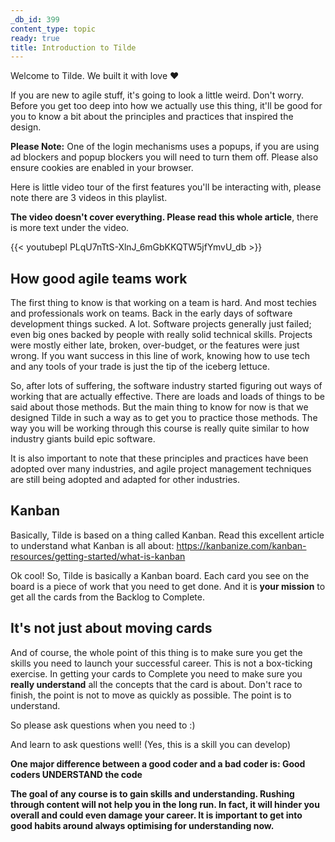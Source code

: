 ```yaml
---
_db_id: 399
content_type: topic
ready: true
title: Introduction to Tilde
---
```


Welcome to Tilde. We built it with love ❤️

If you are new to agile stuff, it's going to look a little weird. Don't worry. Before you get too deep into how we actually use this thing, it'll be good for you to know a bit about the principles and practices that inspired the design.

**Please Note:** One of the login mechanisms uses a popups, if you are using ad blockers and popup blockers you will need to turn them off. Please also ensure cookies are enabled in your browser. 


Here is little video tour of the first features you'll be interacting with, please note there are 3 videos in this playlist.

**The video doesn't cover everything. Please read this whole article**, there is more text under the video.

{{< youtubepl PLqU7nTtS-XlnJ_6mGbKKQTW5jfYmvU_db >}}


## How good agile teams work

The first thing to know is that working on a team is hard. And most techies and professionals work on teams. Back in the early days of software development things sucked. A lot. Software projects generally just failed; even big ones backed by people with really solid technical skills. Projects were mostly either late, broken, over-budget, or the features were just wrong. If you want success in this line of work, knowing how to use tech and any tools of your trade is just the tip of the iceberg lettuce.

So, after lots of suffering, the software industry started figuring out ways of working that are actually effective. There are loads and loads of things to be said about those methods. But the main thing to know for now is that we designed Tilde in such a way as to get you to practice those methods. The way you will be working through this course is really quite similar to how industry giants build epic software.

It is also important to note that these principles and practices have been adopted over many industries, and agile project management techniques are still being adopted and adapted for other industries.

## Kanban

Basically, Tilde is based on a thing called Kanban. Read this excellent article to understand what Kanban is all about: https://kanbanize.com/kanban-resources/getting-started/what-is-kanban

Ok cool! So, Tilde is basically a Kanban board. Each card you see on the board is a piece of work that you need to get done. And it is **your mission** to get all the cards from the Backlog to Complete.

## It's not just about moving cards

And of course, the whole point of this thing is to make sure you get the skills you need to launch your successful career. This is not a box-ticking exercise. In getting your cards to Complete you need to make sure you **really understand** all the concepts that the card is about. Don't race to finish, the point is not to move as quickly as possible. The point is to understand.

So please ask questions when you need to :)

And learn to ask questions well! (Yes, this is a skill you can develop)

**One major difference between a good coder and a bad coder is: Good coders UNDERSTAND the code**

**The goal of any course is to gain skills and understanding. Rushing through content will not help you in the long run. In fact, it will hinder you overall and could even damage your career. It is important to get into good habits around always optimising for understanding now.**